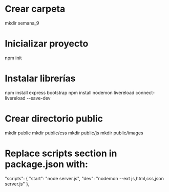 # Crear carpeta
mkdir semana_9

# Inicializar proyecto
npm init

# Instalar librerías
npm install express bootstrap
npm install nodemon livereload connect-livereload --save-dev

# Crear directorio public
mkdir public
mkdir public/css
mkdir public/js
mkdir public/images

# Replace scripts section in package.json with:

  "scripts": {
    "start": "node server.js",
    "dev": "nodemon --ext js,html,css,json server.js"
  },